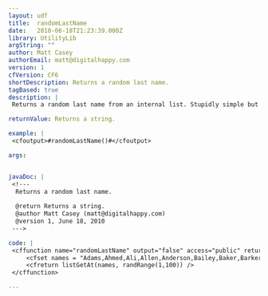 ```yaml
---
layout: udf
title:  randomLastName
date:   2010-06-18T21:23:39.000Z
library: UtilityLib
argString: ""
author: Matt Casey
authorEmail: matt@digitalhappy.com
version: 1
cfVersion: CF6
shortDescription: Returns a random last name.
tagBased: true
description: |
 Returns a random last name from an internal list. Stupidly simple but handly non the less. List was taken from England/Wales top 100 at http://www.taliesin-arlein.net

returnValue: Returns a string.

example: |
 <cfoutput>#randomLastName()#</cfoutput>

args:


javaDoc: |
 <!---
  Returns a random last name.
  
  @return Returns a string. 
  @author Matt Casey (matt@digitalhappy.com) 
  @version 1, June 18, 2010 
 --->

code: |
 <cffunction name="randomLastName" output="false" access="public" returntype="any" hint="">
     <cfset names = "Adams,Ahmed,Ali,Allen,Anderson,Bailey,Baker,Barker,Barnes,Begum,Bell,Bennett,Brown,Butler,Campbell,Carter,Chapman,Clark,Clarke,Collins,Cook,Cooper,Cox,Davies,Davis,Dixon,Edwards,Ellis,Evans,Fisher,Foster,Gray,Green,Griffiths,Hall,Harris,Harrison,Harvey,Hill,Holmes,Hughes,Hunt,Hussain,Jackson,James,Jenkins,Johnson,Jones,Kelly,Khan,King,Knight,Lee,Lewis,Lloyd,Marshall,Martin,Mason,Matthews,Miller,Mills,Mitchell,Moore,Morgan,Morris,Murphy,Owen,Palmer,Parker,Patel,Phillips,Powell,Price,Richards,Richardson,Roberts,Robinson,Rogers,Russell,Scott,Shaw,Simpson,Singh,Smith,Stevens,Taylor,Thomas,Thompson,Turner,Walker,Ward,Watson,Webb,White,Wilkinson,Williams,Wilson,Wood,Wright,Young" />    
     <cfreturn listGetAt(names, randRange(1,100)) />
 </cffunction>

---
```


